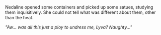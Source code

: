 Nedaline opened some containers and picked up some satues, studying them inquisitively. She could not tell what was different about them, other than the heat.

*"Aw... was all this just a ploy to undress me, Lyva? Naughty..."*